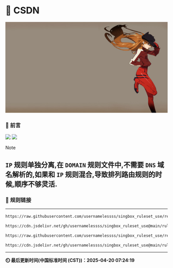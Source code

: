 
# 🧸 CSDN
![](https://raw.githubusercontent.com/usernamelessss/picture-bed/main/images/202504042256831.jpg)
### 📣 前言
![](https://shields.io/badge/-移除重复规则-ff69b4) ![](https://shields.io/badge/-IP&nbsp;规则单独存放不与&nbsp;DOMAIN&nbsp;等混合-green)
> [!NOTE]
**`IP` 规则单独分离,在 `DOMAIN` 规则文件中,不需要 `DNS` 域名解析的,如果和 `IP` 规则混合,导致排列路由规则的时候,顺序不够灵活.**
---

###  🔗 规则链接
---

```url
https://raw.githubusercontent.com/usernamelessss/singbox_ruleset_use/refs/heads/main/rule/CSDN/CSDN_No_IP.json
```

```url
https://cdn.jsdelivr.net/gh/usernamelessss/singbox_ruleset_use@main/rule/CSDN/CSDN_No_IP.json
```

```url
https://raw.githubusercontent.com/usernamelessss/singbox_ruleset_use/refs/heads/main/rule/CSDN/CSDN_No_IP.srs
```

```url
https://cdn.jsdelivr.net/gh/usernamelessss/singbox_ruleset_use@main/rule/CSDN/CSDN_No_IP.srs
```

---
**⏲️ 最后更新时间(中国标准时间 (CST))：2025-04-20 07:24:19**